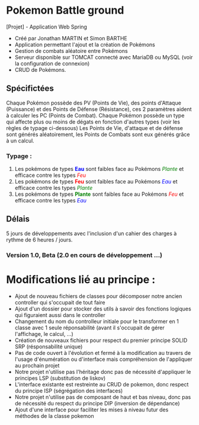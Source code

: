 # Pokemon Battle ground
[Projet] - Application Web Spring
- Créé par Jonathan MARTIN et Simon BARTHE
- Application permettant l'ajout et la création de Pokémons
- Gestion de combats aléatoire entre Pokémons
- Serveur disponible sur TOMCAT connecté avec MariaDB ou MySQL (voir la configuration de connexion)
- CRUD de Pokémons.

## Spécifictées
Chaque Pokémon possède des PV (Points de Vie), des points d'Attaque (Puissance) et des Points de Défense (Résistance), ces 2 paramètres aident à calculer les PC (Points de Combat).
Chaque Pokémon possède un type qui affecte plus ou moins de dégats en fonction d'autres types (voir les règles de typage ci-dessous)
Les Points de Vie, d'attaque et de défense sont générés aléatoirement, les Points de Combats sont eux générés grâce à un calcul.

### Typage : 
1. Les pokémons de types <span style="color:blue">__Eau__</span> sont faibles face au Pokémons <span style="color:green">*Plante*</span> et efficace contre les types <span style="color:red">*Feu*</span>
2. Les pokémons de types <span style="color:red">__Feu__</span> sont faibles face au Pokémons <span style="color:blue">*Eau*</span> et efficace contre les types <span style="color:green">*Plante*</span>
3. Les pokémons de types <span style="color:green">__Plante__</span> sont faibles face au Pokémons <span style="color:red">*Feu*</span> et efficace contre les types <span style="color:blue">*Eau*</span>

## Délais
5 jours de développements avec l'inclusion d'un cahier des charges à rythme de 6 heures / jours.
### Version 1.0, Beta (2.0 en cours de développement ...)

# Modifications lié au principe  :
- Ajout de nouveau fichiers de classes pour décomposer notre ancien controller qui s'occupait de tout faire
- Ajout d'un dossier pour stocker des utils à savoir des fonctions logiques qui figuraient aussi dans le controller
- Changement du nom du controlleur initiale pour le transformer en 1 classe avec 1 seule réponsabilité (avant il s'occupait de gérer l'affichage, le calcul, ...)
- Création de nouveaux fichiers pour respect du premier principe SOLID SRP (résponsabilité unique) 
- Pas de code ouvert à l'évolution et fermé à la modification au travers de l'usage d'énumération ou d'interface mais compréhension de l'appliquer au prochain projet
- Notre projet n'utilise pas l'héritage donc pas de nécessité d'appliquer le principes LSP (substitution de liskov)
- L'interface existante est restreinte au CRUD de pokemon, donc respect du principe ISP (ségrégation des interfaces)
- Notre projet n'utilise pas de composant de haut et bas niveau, donc pas de nécessité du respect du principe DIP (inversion de dépendance)
- Ajout d'une interface pour faciliter les mises à niveau futur des méthodes de la classe pokemon
